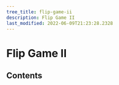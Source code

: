 ```yaml
---
tree_title: flip-game-ii
description: Flip Game II
last_modified: 2022-06-09T21:23:28.2328
---
```


# Flip Game II

## Contents
